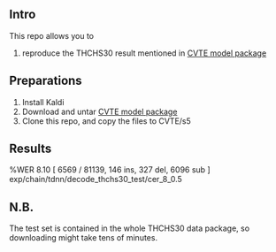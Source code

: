 ## Intro
This repo allows you to
1. reproduce the THCHS30 result mentioned in [CVTE model package](http://kaldi-asr.org/models/m2)

## Preparations
1. Install Kaldi
2. Download and untar [CVTE model package](http://kaldi-asr.org/models/m2)
3. Clone this repo, and copy the files to CVTE/s5

## Results
%WER 8.10 [ 6569 / 81139, 146 ins, 327 del, 6096 sub ] exp/chain/tdnn/decode_thchs30_test/cer_8_0.5

## N.B.
The test set is contained in the whole THCHS30 data package, so downloading might take tens of minutes.